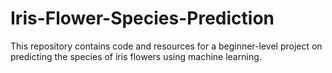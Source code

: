 # Iris-Flower-Species-Prediction
This repository contains code and resources for a beginner-level project on predicting the species of iris flowers using machine learning.
